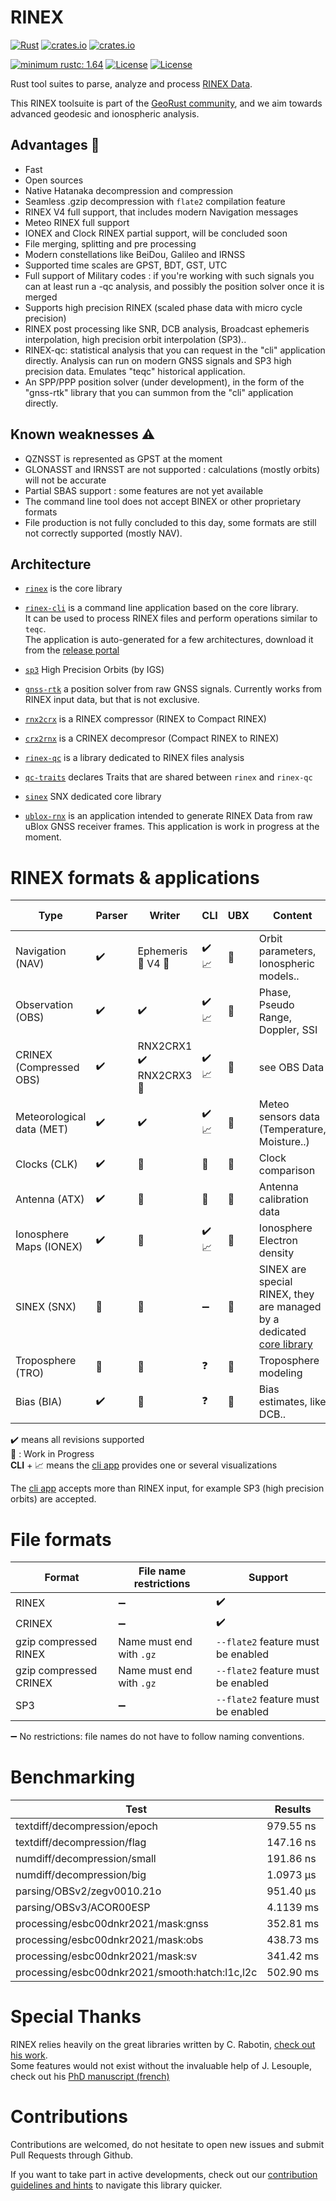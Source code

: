 RINEX 
=====

[![Rust](https://github.com/gwbres/rinex/actions/workflows/rust.yml/badge.svg)](https://github.com/gwbres/rinex/actions/workflows/rust.yml)
[![crates.io](https://docs.rs/rinex/badge.svg)](https://docs.rs/rinex/)
[![crates.io](https://img.shields.io/crates/d/rinex.svg)](https://crates.io/crates/rinex)

[![minimum rustc: 1.64](https://img.shields.io/badge/minimum%20rustc-1.64-blue?logo=rust)](https://www.whatrustisit.com)
[![License](https://img.shields.io/badge/license-Apache%202.0-blue?style=flat-square)](https://github.com/gwbres/rinex/blob/main/LICENSE-APACHE)
[![License](https://img.shields.io/badge/license-MIT-blue?style=flat-square)](https://github.com/gwbres/rinex/blob/main/LICENSE-MIT) 

Rust tool suites to parse, analyze and process [RINEX Data](https://en.wikipedia.org/wiki/RINEX).

This RINEX toolsuite is part of the [GeoRust community](https://github.com/georust),
and we aim towards advanced geodesic and ionospheric analysis.

## Advantages :rocket: 

- Fast
- Open sources
- Native Hatanaka decompression and compression
- Seamless .gzip decompression with `flate2` compilation feature
- RINEX V4 full support, that includes modern Navigation messages
- Meteo RINEX full support
- IONEX and Clock RINEX partial support, will be concluded soon
- File merging, splitting and pre processing
- Modern constellations like BeiDou, Galileo and IRNSS
- Supported time scales are GPST, BDT, GST, UTC
- Full support of Military codes : if you're working with such signals you can
at least run a -qc analysis, and possibly the position solver once it is merged 
- Supports high precision RINEX (scaled phase data with micro cycle precision)
- RINEX post processing like SNR, DCB analysis, Broadcast ephemeris interpolation,
high precision orbit interpolation (SP3)..
- RINEX-qc: statistical analysis that you can request in the "cli" application directly.
Analysis can run on modern GNSS signals and SP3 high precision data.
Emulates "teqc" historical application.
- An SPP/PPP position solver (under development), in the form of the "gnss-rtk" library that you can
summon from the "cli" application directly.

## Known weaknesses :warning:

- QZNSST is represented as GPST at the moment
- GLONASST and IRNSST are not supported : calculations (mostly orbits) will not be accurate 
- Partial SBAS support : some features are not yet available
- The command line tool does not accept BINEX or other proprietary formats
- File production is not fully concluded to this day, some formats are still not correctly supported
(mostly NAV).

## Architecture 

* [`rinex`](rinex/) is the core library 
* [`rinex-cli`](rinex-cli/) is a command line application based on the core library.  
It can be used to process RINEX files and perform operations similar to `teqc`.   
The application is auto-generated for a few architectures, download it from the 
[release portal](https://github.com/gwbres/rinex/releases)

* [`sp3`](sp3/) High Precision Orbits (by IGS) 
* [`gnss-rtk`](gnss-rtk/) a position solver from raw GNSS signals.
Currently works from RINEX input data, but that is not exclusive.
* [`rnx2crx`](rnx2crx/) is a RINEX compressor (RINEX to Compact RINEX)
* [`crx2rnx`](crx2rnx/) is a CRINEX decompresor (Compact RINEX to RINEX)
* [`rinex-qc`](rinex-qc/) is a library dedicated to RINEX files analysis 
* [`qc-traits`](qc-traits/) declares Traits that are shared between `rinex` and `rinex-qc`
* [`sinex`](sinex/) SNX dedicated core library

* [`ublox-rnx`](ublox-rnx/) is an application intended to generate RINEX Data
from raw uBlox GNSS receiver frames. This application is work in progress at the moment.

RINEX formats & applications
============================

| Type                       | Parser            | Writer              |  CLI                 | UBX                  |          Content         | Record browsing      |
|----------------------------|-------------------|---------------------|----------------------|----------------------|--------------------------| ---------------------|
| Navigation  (NAV)          | :heavy_check_mark:| Ephemeris :construction: V4 :construction: |  :heavy_check_mark: :chart_with_upwards_trend:  | :construction:       | Orbit parameters, Ionospheric models.. | Epoch iteration |
| Observation (OBS)          | :heavy_check_mark:| :heavy_check_mark: | :heavy_check_mark:  :chart_with_upwards_trend: |  :construction:  | Phase, Pseudo Range, Doppler, SSI | Epoch iteration |
|  CRINEX  (Compressed OBS)  | :heavy_check_mark:| RNX2CRX1 :heavy_check_mark: RNX2CRX3 :construction:  | :heavy_check_mark:  :chart_with_upwards_trend:  |  :construction:  | see OBS Data     | Epoch iteration |
|  Meteorological data (MET) | :heavy_check_mark:| :heavy_check_mark:  | :heavy_check_mark: :chart_with_upwards_trend:  | :construction:  | Meteo sensors data (Temperature, Moisture..) | Epoch iteration |  
|  Clocks (CLK)              | :heavy_check_mark:| :construction:      | :construction:   |:construction: | Clock comparison |  Epoch iteration |
|  Antenna (ATX)             | :heavy_check_mark:| :construction:      | :construction:   |:construction: | Antenna calibration data | Sorted by `antex::Antenna` |
|  Ionosphere Maps  (IONEX)  | :heavy_check_mark:|  :construction:     | :heavy_check_mark:  :chart_with_upwards_trend: |:construction: | Ionosphere Electron density | Epoch iteration |
|  SINEX  (SNX)              | :construction:    |  :construction:     | :heavy_minus_sign:   |:construction: | SINEX are special RINEX, they are managed by a dedicated [core library](sinex/) | Epoch iteration |
|  Troposphere  (TRO)        | :construction:    |  :construction:     | :question:           |:construction: | Troposphere modeling | Epoch iteration | 
|  Bias  (BIA)               | :heavy_check_mark: |  :construction:    | :question:           |:construction: | Bias estimates, like DCB.. | Epoch iteration | 

:heavy_check_mark: means all revisions supported   
:construction: : Work in Progress   
__CLI__ + :chart_with_upwards_trend: means the [cli app](rinex-cli/README.md) provides one or several visualizations

The [cli app](rinex-cli/README.md) accepts more than RINEX input, for example SP3 (high precision orbits) are accepted.

File formats
============

| Format                 | File name restrictions            |    Support                         |
|------------------------|-----------------------------------|------------------------------------|
| RINEX                  | :heavy_minus_sign:                | :heavy_check_mark:                 |
| CRINEX                 | :heavy_minus_sign:                | :heavy_check_mark:                 | 
| gzip compressed RINEX  | Name must end with `.gz`          | `--flate2` feature must be enabled |
| gzip compressed CRINEX | Name must end with `.gz`          | `--flate2` feature must be enabled |
| SP3                    | :heavy_minus_sign:                | `--flate2` feature must be enabled | 

:heavy_minus_sign: No restrictions: file names do not have to follow naming conventions.  

Benchmarking
============

Test           | Results 
---------------|-------------------------|
textdiff/decompression/epoch | 979.55 ns |
textdiff/decompression/flag  | 147.16 ns | 
numdiff/decompression/small  | 191.86 ns |
numdiff/decompression/big    | 1.0973 µs |
parsing/OBSv2/zegv0010.21o   | 951.40 µs |
parsing/OBSv3/ACOR00ESP      | 4.1139 ms |
processing/esbc00dnkr2021/mask:gnss | 352.81 ms |
processing/esbc00dnkr2021/mask:obs |  438.73 ms |
processing/esbc00dnkr2021/mask:sv | 341.42 ms | 
processing/esbc00dnkr2021/smooth:hatch:l1c,l2c | 502.90 ms | 

Special Thanks
==============

RINEX relies heavily on the great libraries written by C. Rabotin, [check out his work](https://github.com/nyx-space).  
Some features would not exist without the invaluable help of J. Lesouple,
check out his 
[PhD manuscript (french)](http://perso.recherche.enac.fr/~julien.lesouple/fr/publication/thesis/THESIS.pdf?fbclid=IwAR3WlHm0eP7ygRzywbL07Ig-JawvsdCEdvz1umJJaRRXVO265J9cp931YyI)

Contributions
=============

Contributions are welcomed, do not hesitate to open new issues
and submit Pull Requests through Github.

If you want to take part in active developments, check out our [contribution guidelines and hints](CONTRIBUTING.md) to navigate this library quicker.
